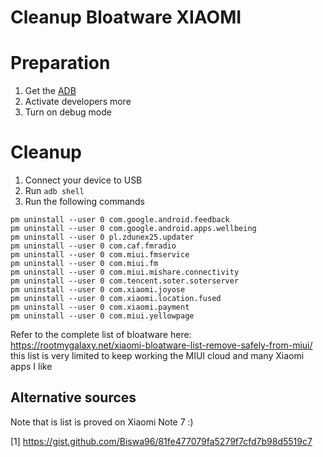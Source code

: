 # Cleanup Bloatware XIAOMI

# Preparation
1. Get the <a href='https://developer.android.com/studio/command-line/adb?gclid=CjwKCAjw64eJBhAGEiwABr9o2A7h6fI7oELgiabyTToR0a_qcV1MkDk1ZqTXzT-YFuIFxUUr2SYjbBoCQskQAvD_BwE&gclsrc=aw.ds'>ADB</a>
2. Activate developers more
3. Turn on debug mode

# Cleanup
1. Connect your device to USB
2. Run `adb shell`
3. Run the following commands

```
pm uninstall --user 0 com.google.android.feedback
pm uninstall --user 0 com.google.android.apps.wellbeing
pm uninstall --user 0 pl.zdunex25.updater 
pm uninstall --user 0 com.caf.fmradio
pm uninstall --user 0 com.miui.fmservice
pm uninstall --user 0 com.miui.fm
pm uninstall --user 0 com.miui.mishare.connectivity
pm uninstall --user 0 com.tencent.soter.soterserver
pm uninstall --user 0 com.xiaomi.joyose 
pm uninstall --user 0 com.xiaomi.location.fused
pm uninstall --user 0 com.xiaomi.payment
pm uninstall --user 0 com.miui.yellowpage 
```

Refer to the complete list of bloatware here: https://rootmygalaxy.net/xiaomi-bloatware-list-remove-safely-from-miui/
this list is very limited to keep working the MIUI cloud and many Xiaomi apps I like

## Alternative sources
Note that is list is proved on Xiaomi Note 7 :)

[1] https://gist.github.com/Biswa96/81fe477079fa5279f7cfd7b98d5519c7
